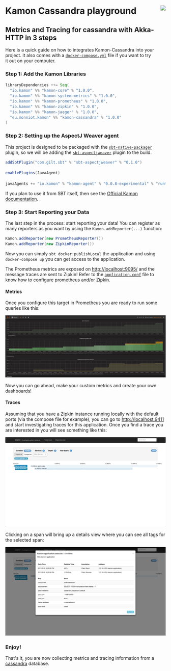 # Kamon Cassandra playground <img align="right" src="https://rawgit.com/kamon-io/Kamon/master/kamon-logo.svg" height="150px" style="padding-left: 20px"/>

## Metrics and Tracing for cassandra with Akka-HTTP in 3 steps

Here is a quick guide on how to integrates Kamon-Cassandra into your project.
It also comes with a [`docker-compose.yml`][1] file if you want to try it out on your computer. 


### Step 1: Add the Kamon Libraries
```scala
libraryDependencies ++= Seq(
  "io.kamon" %% "kamon-core" % "1.0.0",
  "io.kamon" %% "kamon-system-metrics" % "1.0.0",
  "io.kamon" %% "kamon-prometheus" % "1.0.0",
  "io.kamon" %% "kamon-zipkin" % "1.0.0",
  "io.kamon" %% "kamon-jaeger" % "1.0.0",
  "eu.monniot.kamon" %% "kamon-cassandra" % "1.0.0"
)
```

### Step 2: Setting up the AspectJ Weaver agent

This project is designed to be packaged with the [`sbt-native-packager`][2] plugin, so we will be adding the 
[`sbt-aspectjweaver`][3] plugin to the build.

```scala
addSbtPlugin("com.gilt.sbt" % "sbt-aspectjweaver" % "0.1.0")

enablePlugins(JavaAgent)

javaAgents += "io.kamon" % "kamon-agent" % "0.0.8-experimental" % "runtime"
```

If you plan to use it from SBT itself, then see the [Official Kamon documentation][4].

### Step 3: Start Reporting your Data

The last step in the process: start reporting your data! You can register as many reporters as you want by using the
`Kamon.addReporter(...)` function:

```scala
Kamon.addReporter(new PrometheusReporter())
Kamon.addReporter(new ZipkinReporter())
```

Now you can simply `sbt docker:publishLocal` the application and using `docker-compose up` you can get access to the application.
 
The Prometheus metrics are exposed on <http://localhost:9095/> and the message traces are sent to Zipkin!
Refer to the [`application.conf`][5] file to know how to configure prometheus and/or Zipkin.


#### Metrics


Once you configure this target in Prometheus you are ready to run some queries like this:

<img class="img-fluid" src="/playground/img/akkahttpmetrics.png">

Now you can go ahead, make your custom metrics and create your own dashboards!

#### Traces

Assuming that you have a Zipkin instance running locally with the default ports (via the compose file for example),
you can go to <http://localhost:9411> and start investigating traces for this application.
Once you find a trace you are interested in you will see something like this:

<img class="img-fluid" src="/playground/img/traces.png">

Clicking on a span will bring up a details view where you can see all tags for the selected span:

<img class="img-fluid" src="/playground/img/details.png">


### Enjoy!

That's it, you are now collecting metrics and tracing information from a [cassandra][6] database.


[1]: https://github.com/fmonniot/kamon-cassandra/tree/master/playground/docker-compose.yml
[2]: https://github.com/sbt/sbt-native-packager
[3]: https://github.com/gilt/sbt-aspectjweaver
[4]: http://kamon.io/documentation/1.x/recipes/adding-the-aspectj-weaver/
[5]: https://github.com/fmonniot/kamon-cassandra/tree/master/playground/src/main/resources/application.conf
[6]: https://cassandra.apache.org/

